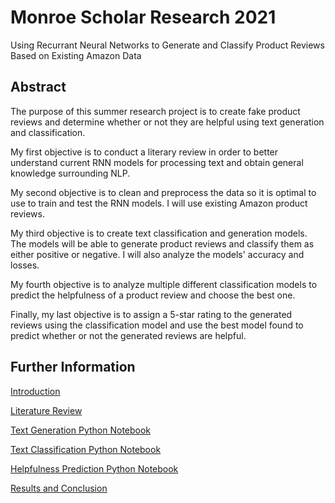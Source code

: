 # Monroe Scholar Research 2021
Using Recurrant Neural Networks to Generate and Classify Product Reviews Based on Existing Amazon Data

## Abstract
The purpose of this summer research project is to create fake product reviews and determine whether or not they are helpful using text generation and classification.

My first objective is to conduct a literary review in order to better understand current RNN models for processing text and obtain general knowledge surrounding NLP. 

My second objective is to clean and preprocess the data so it is optimal to use to train and test the RNN models. I will use existing Amazon product reviews. 

My third objective is to create text classification and generation models. The models will be able to generate product reviews and classify them as either positive or negative. I will also analyze the models' accuracy and losses.

My fourth objective is to analyze multiple different classification models to predict the helpfulness of a product review and choose the best one.

Finally, my last objective is to assign a 5-star rating to the generated reviews using the classification model and use the best model found to predict whether or not the generated reviews are helpful.

## Further Information

[Introduction](intro.md)

[Literature Review](literaryreview.md)

[Text Generation Python Notebook](https://colab.research.google.com/drive/1oQuj8_TpcfG011OgDJJoaIm_p3UzpdDw#scrollTo=fqMOuDutnOxK) 

[Text Classification Python Notebook](text_classification.ipynb) 

[Helpfulness Prediction Python Notebook](helpfulness_classifier.ipynb)

[Results and Conclusion](conclusion.md)

